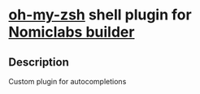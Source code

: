 # [oh-my-zsh](https://github.com/ohmyzsh/ohmyzsh) shell plugin for [Nomiclabs builder](https://buidler.dev/)

## Description

Custom plugin for autocompletions 





